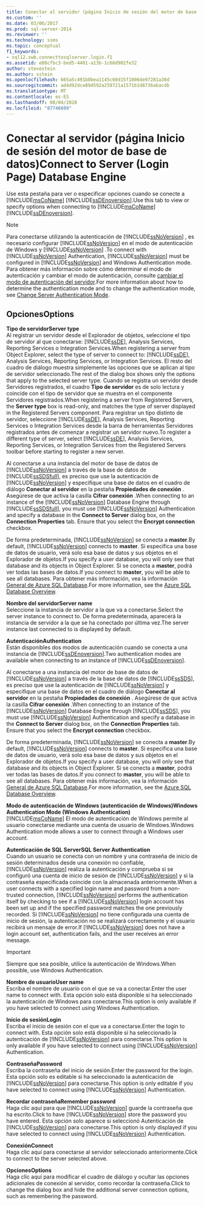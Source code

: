 ```yaml
---
title: Conectar al servidor (página Inicio de sesión del motor de base de datos) | Microsoft Docs
ms.custom: ''
ms.date: 03/06/2017
ms.prod: sql-server-2014
ms.reviewer: ''
ms.technology: ssms
ms.topic: conceptual
f1_keywords:
- sql12.swb.connecttosqlserver.login.f1
ms.assetid: e08cfbc3-bed5-4401-a13b-1c66d902fe32
author: stevestein
ms.author: sstein
ms.openlocfilehash: 665a5c491b0bea1145c60d15f1006de97281a30d
ms.sourcegitcommit: ad4d92dce894592a259721a1571b1d8736abacdb
ms.translationtype: MT
ms.contentlocale: es-ES
ms.lasthandoff: 08/04/2020
ms.locfileid: "87746699"
---
```

# <a name="connect-to-server-login-page-database-engine"></a><span data-ttu-id="803f9-102">Conectar al servidor (página Inicio de sesión del motor de base de datos)</span><span class="sxs-lookup"><span data-stu-id="803f9-102">Connect to Server (Login Page) Database Engine</span></span>
  <span data-ttu-id="803f9-103">Use esta pestaña para ver o especificar opciones cuando se conecte a [!INCLUDE[msCoName](../../includes/msconame-md.md)] [!INCLUDE[ssDEnoversion](../../includes/ssdenoversion-md.md)].</span><span class="sxs-lookup"><span data-stu-id="803f9-103">Use this tab to view or specify options when connecting to [!INCLUDE[msCoName](../../includes/msconame-md.md)] [!INCLUDE[ssDEnoversion](../../includes/ssdenoversion-md.md)].</span></span>  
  
> [!NOTE]  
>  <span data-ttu-id="803f9-104">Para conectarse utilizando la autenticación de [!INCLUDE[ssNoVersion](../../includes/ssnoversion-md.md)] , es necesario configurar [!INCLUDE[ssNoVersion](../../includes/ssnoversion-md.md)] en el modo de autenticación de Windows y [!INCLUDE[ssNoVersion](../../includes/ssnoversion-md.md)] .</span><span class="sxs-lookup"><span data-stu-id="803f9-104">To connect with [!INCLUDE[ssNoVersion](../../includes/ssnoversion-md.md)] Authentication, [!INCLUDE[ssNoVersion](../../includes/ssnoversion-md.md)] must be configured in [!INCLUDE[ssNoVersion](../../includes/ssnoversion-md.md)] and Windows Authentication mode.</span></span> <span data-ttu-id="803f9-105">Para obtener más información sobre cómo determinar el modo de autenticación y cambiar el modo de autenticación, consulte [cambiar el modo de autenticación del servidor](../../database-engine/configure-windows/change-server-authentication-mode.md).</span><span class="sxs-lookup"><span data-stu-id="803f9-105">For more information about how to determine the authentication mode and to change the authentication mode, see [Change Server Authentication Mode](../../database-engine/configure-windows/change-server-authentication-mode.md).</span></span>  
  
## <a name="options"></a><span data-ttu-id="803f9-106">Opciones</span><span class="sxs-lookup"><span data-stu-id="803f9-106">Options</span></span>  
 <span data-ttu-id="803f9-107">**Tipo de servidor**</span><span class="sxs-lookup"><span data-stu-id="803f9-107">**Server type**</span></span>  
 <span data-ttu-id="803f9-108">Al registrar un servidor desde el Explorador de objetos, seleccione el tipo de servidor al que conectarse: [!INCLUDE[ssDE](../../includes/ssde-md.md)], Analysis Services, Reporting Services o Integration Services.</span><span class="sxs-lookup"><span data-stu-id="803f9-108">When registering a server from Object Explorer, select the type of server to connect to: [!INCLUDE[ssDE](../../includes/ssde-md.md)], Analysis Services, Reporting Services, or Integration Services.</span></span> <span data-ttu-id="803f9-109">El resto del cuadro de diálogo muestra simplemente las opciones que se aplican al tipo de servidor seleccionado.</span><span class="sxs-lookup"><span data-stu-id="803f9-109">The rest of the dialog box shows only the options that apply to the selected server type.</span></span> <span data-ttu-id="803f9-110">Cuando se registra un servidor desde Servidores registrados, el cuadro **Tipo de servidor** es de solo lectura y coincide con el tipo de servidor que se muestra en el componente Servidores registrados.</span><span class="sxs-lookup"><span data-stu-id="803f9-110">When registering a server from Registered Servers, the **Server type** box is read-only, and matches the type of server displayed in the Registered Servers component.</span></span> <span data-ttu-id="803f9-111">Para registrar un tipo distinto de servidor, seleccione [!INCLUDE[ssDE](../../includes/ssde-md.md)], Analysis Services, Reporting Services o Integration Services desde la barra de herramientas Servidores registrados antes de comenzar a registrar un servidor nuevo.</span><span class="sxs-lookup"><span data-stu-id="803f9-111">To register a different type of server, select [!INCLUDE[ssDE](../../includes/ssde-md.md)], Analysis Services, Reporting Services, or Integration Services from the Registered Servers toolbar before starting to register a new server.</span></span>  
  
 <span data-ttu-id="803f9-112">Al conectarse a una instancia del motor de base de datos de [!INCLUDE[ssNoVersion](../../includes/ssnoversion-md.md)] a través de la base de datos de [!INCLUDE[ssSDSfull](../../includes/sssdsfull-md.md)], es preciso que use la autenticación de [!INCLUDE[ssNoVersion](../../includes/ssnoversion-md.md)] y especifique una base de datos en el cuadro de diálogo **Conectar al servidor** en la pestaña **Propiedades de conexión** . Asegúrese de que activa la casilla **Cifrar conexión** .</span><span class="sxs-lookup"><span data-stu-id="803f9-112">When connecting to an instance of the [!INCLUDE[ssNoVersion](../../includes/ssnoversion-md.md)] Database Engine through [!INCLUDE[ssSDSfull](../../includes/sssdsfull-md.md)], you must use [!INCLUDE[ssNoVersion](../../includes/ssnoversion-md.md)] Authentication and specify a database in the **Connect to Server** dialog box, on the **Connection Properties** tab. Ensure that you select the **Encrypt connection** checkbox.</span></span>  
  
 <span data-ttu-id="803f9-113">De forma predeterminada, [!INCLUDE[ssNoVersion](../../includes/ssnoversion-md.md)] se conecta a **master**.</span><span class="sxs-lookup"><span data-stu-id="803f9-113">By default, [!INCLUDE[ssNoVersion](../../includes/ssnoversion-md.md)] connects to **master**.</span></span> <span data-ttu-id="803f9-114">Si especifica una base de datos de usuario, verá solo esa base de datos y sus objetos en el Explorador de objetos.</span><span class="sxs-lookup"><span data-stu-id="803f9-114">If you specify a user database, you will only see that database and its objects in Object Explorer.</span></span> <span data-ttu-id="803f9-115">Si se conecta a **master**, podrá ver todas las bases de datos.</span><span class="sxs-lookup"><span data-stu-id="803f9-115">If you connect to **master**, you will be able to see all databases.</span></span> <span data-ttu-id="803f9-116">Para obtener más información, vea la información [General de Azure SQL Database](/azure/sql-database/sql-database-technical-overview).</span><span class="sxs-lookup"><span data-stu-id="803f9-116">For more information, see the [Azure SQL Database Overview](/azure/sql-database/sql-database-technical-overview).</span></span>  
  
 <span data-ttu-id="803f9-117">**Nombre del servidor**</span><span class="sxs-lookup"><span data-stu-id="803f9-117">**Server name**</span></span>  
 <span data-ttu-id="803f9-118">Seleccione la instancia de servidor a la que va a conectarse.</span><span class="sxs-lookup"><span data-stu-id="803f9-118">Select the server instance to connect to.</span></span> <span data-ttu-id="803f9-119">De forma predeterminada, aparecerá la instancia de servidor a la que se ha conectado por última vez.</span><span class="sxs-lookup"><span data-stu-id="803f9-119">The server instance last connected to is displayed by default.</span></span>  
  
 <span data-ttu-id="803f9-120">**Autenticación**</span><span class="sxs-lookup"><span data-stu-id="803f9-120">**Authentication**</span></span>  
 <span data-ttu-id="803f9-121">Están disponibles dos modos de autenticación cuando se conecta a una instancia de [!INCLUDE[ssDEnoversion](../../includes/ssdenoversion-md.md)].</span><span class="sxs-lookup"><span data-stu-id="803f9-121">Two authentication modes are available when connecting to an instance of [!INCLUDE[ssDEnoversion](../../includes/ssdenoversion-md.md)].</span></span>  
  
 <span data-ttu-id="803f9-122">Al conectarse a una instancia del motor de base de datos de [!INCLUDE[ssNoVersion](../../includes/ssnoversion-md.md)] a través de la base de datos de [!INCLUDE[ssSDS](../../includes/sssds-md.md)], es preciso que use la autenticación de [!INCLUDE[ssNoVersion](../../includes/ssnoversion-md.md)] y especifique una base de datos en el cuadro de diálogo **Conectar al servidor** en la pestaña **Propiedades de conexión** . Asegúrese de que activa la casilla **Cifrar conexión** .</span><span class="sxs-lookup"><span data-stu-id="803f9-122">When connecting to an instance of the [!INCLUDE[ssNoVersion](../../includes/ssnoversion-md.md)] Database Engine through [!INCLUDE[ssSDS](../../includes/sssds-md.md)], you must use [!INCLUDE[ssNoVersion](../../includes/ssnoversion-md.md)] Authentication and specify a database in the **Connect to Server** dialog box, on the **Connection Properties** tab. Ensure that you select the **Encrypt connection** checkbox.</span></span>  
  
 <span data-ttu-id="803f9-123">De forma predeterminada, [!INCLUDE[ssNoVersion](../../includes/ssnoversion-md.md)] se conecta a **master**.</span><span class="sxs-lookup"><span data-stu-id="803f9-123">By default, [!INCLUDE[ssNoVersion](../../includes/ssnoversion-md.md)] connects to **master**.</span></span> <span data-ttu-id="803f9-124">Si especifica una base de datos de usuario, verá solo esa base de datos y sus objetos en el Explorador de objetos.</span><span class="sxs-lookup"><span data-stu-id="803f9-124">If you specify a user database, you will only see that database and its objects in Object Explorer.</span></span> <span data-ttu-id="803f9-125">Si se conecta a **master**, podrá ver todas las bases de datos.</span><span class="sxs-lookup"><span data-stu-id="803f9-125">If you connect to **master**, you will be able to see all databases.</span></span> <span data-ttu-id="803f9-126">Para obtener más información, vea la información [General de Azure SQL Database](/azure/sql-database/sql-database-technical-overview).</span><span class="sxs-lookup"><span data-stu-id="803f9-126">For more information, see the [Azure SQL Database Overview](/azure/sql-database/sql-database-technical-overview).</span></span>  
  
 <span data-ttu-id="803f9-127">**Modo de autenticación de Windows (autenticación de Windows)**</span><span class="sxs-lookup"><span data-stu-id="803f9-127">**Windows Authentication Mode (Windows Authentication)**</span></span>  
 [!INCLUDE[msCoName](../../includes/msconame-md.md)] <span data-ttu-id="803f9-128">El modo de autenticación de Windows permite al usuario conectarse mediante una cuenta de usuario de Windows.</span><span class="sxs-lookup"><span data-stu-id="803f9-128">Windows Authentication mode allows a user to connect through a Windows user account.</span></span>  
  
 <span data-ttu-id="803f9-129">**Autenticación de SQL Server**</span><span class="sxs-lookup"><span data-stu-id="803f9-129">**SQL Server Authentication**</span></span>  
 <span data-ttu-id="803f9-130">Cuando un usuario se conecta con un nombre y una contraseña de inicio de sesión determinados desde una conexión no confiable, [!INCLUDE[ssNoVersion](../../includes/ssnoversion-md.md)] realiza la autenticación y comprueba si se configuró una cuenta de inicio de sesión de [!INCLUDE[ssNoVersion](../../includes/ssnoversion-md.md)] y si la contraseña especificada coincide con la almacenada anteriormente.</span><span class="sxs-lookup"><span data-stu-id="803f9-130">When a user connects with a specified login name and password from a non-trusted connection, [!INCLUDE[ssNoVersion](../../includes/ssnoversion-md.md)] performs the authentication itself by checking to see if a [!INCLUDE[ssNoVersion](../../includes/ssnoversion-md.md)] login account has been set up and if the specified password matches the one previously recorded.</span></span> <span data-ttu-id="803f9-131">Si [!INCLUDE[ssNoVersion](../../includes/ssnoversion-md.md)] no tiene configurada una cuenta de inicio de sesión, la autenticación no se realizará correctamente y el usuario recibirá un mensaje de error.</span><span class="sxs-lookup"><span data-stu-id="803f9-131">If [!INCLUDE[ssNoVersion](../../includes/ssnoversion-md.md)] does not have a login account set, authentication fails, and the user receives an error message.</span></span>  
  
> [!IMPORTANT]  
>  <span data-ttu-id="803f9-132">Siempre que sea posible, utilice la autenticación de Windows.</span><span class="sxs-lookup"><span data-stu-id="803f9-132">When possible, use Windows Authentication.</span></span>  
  
 <span data-ttu-id="803f9-133">**Nombre de usuario**</span><span class="sxs-lookup"><span data-stu-id="803f9-133">**User name**</span></span>  
 <span data-ttu-id="803f9-134">Escriba el nombre de usuario con el que se va a conectar.</span><span class="sxs-lookup"><span data-stu-id="803f9-134">Enter the user name to connect with.</span></span> <span data-ttu-id="803f9-135">Esta opción solo está disponible si ha seleccionado la autenticación de Windows para conectarse.</span><span class="sxs-lookup"><span data-stu-id="803f9-135">This option is only available if you have selected to connect using Windows Authentication.</span></span>  
  
 <span data-ttu-id="803f9-136">**Inicio de sesión**</span><span class="sxs-lookup"><span data-stu-id="803f9-136">**Login**</span></span>  
 <span data-ttu-id="803f9-137">Escriba el inicio de sesión con el que va a conectarse.</span><span class="sxs-lookup"><span data-stu-id="803f9-137">Enter the login to connect with.</span></span> <span data-ttu-id="803f9-138">Esta opción solo está disponible si ha seleccionado la autenticación de [!INCLUDE[ssNoVersion](../../includes/ssnoversion-md.md)] para conectarse.</span><span class="sxs-lookup"><span data-stu-id="803f9-138">This option is only available if you have selected to connect using [!INCLUDE[ssNoVersion](../../includes/ssnoversion-md.md)] Authentication.</span></span>  
  
 <span data-ttu-id="803f9-139">**Contraseña**</span><span class="sxs-lookup"><span data-stu-id="803f9-139">**Password**</span></span>  
 <span data-ttu-id="803f9-140">Escriba la contraseña del inicio de sesión.</span><span class="sxs-lookup"><span data-stu-id="803f9-140">Enter the password for the login.</span></span> <span data-ttu-id="803f9-141">Esta opción solo es editable si ha seleccionado la autenticación de [!INCLUDE[ssNoVersion](../../includes/ssnoversion-md.md)] para conectarse.</span><span class="sxs-lookup"><span data-stu-id="803f9-141">This option is only editable if you have selected to connect using [!INCLUDE[ssNoVersion](../../includes/ssnoversion-md.md)] Authentication.</span></span>  
  
 <span data-ttu-id="803f9-142">**Recordar contraseña**</span><span class="sxs-lookup"><span data-stu-id="803f9-142">**Remember password**</span></span>  
 <span data-ttu-id="803f9-143">Haga clic aquí para que [!INCLUDE[ssNoVersion](../../includes/ssnoversion-md.md)] guarde la contraseña que ha escrito.</span><span class="sxs-lookup"><span data-stu-id="803f9-143">Click to have [!INCLUDE[ssNoVersion](../../includes/ssnoversion-md.md)] store the password you have entered.</span></span> <span data-ttu-id="803f9-144">Esta opción solo aparece si seleccionó Autenticación de [!INCLUDE[ssNoVersion](../../includes/ssnoversion-md.md)] para conectarse.</span><span class="sxs-lookup"><span data-stu-id="803f9-144">This option is only displayed if you have selected to connect using [!INCLUDE[ssNoVersion](../../includes/ssnoversion-md.md)] Authentication.</span></span>  
  
 <span data-ttu-id="803f9-145">**Conexión**</span><span class="sxs-lookup"><span data-stu-id="803f9-145">**Connect**</span></span>  
 <span data-ttu-id="803f9-146">Haga clic aquí para conectarse al servidor seleccionado anteriormente.</span><span class="sxs-lookup"><span data-stu-id="803f9-146">Click to connect to the server selected above.</span></span>  
  
 <span data-ttu-id="803f9-147">**Opciones**</span><span class="sxs-lookup"><span data-stu-id="803f9-147">**Options**</span></span>  
 <span data-ttu-id="803f9-148">Haga clic aquí para modificar el cuadro de diálogo y ocultar las opciones adicionales de conexión al servidor, como recordar la contraseña.</span><span class="sxs-lookup"><span data-stu-id="803f9-148">Click to change the dialog box and hide the additional server connection options, such as remembering the password.</span></span>  
  
  
